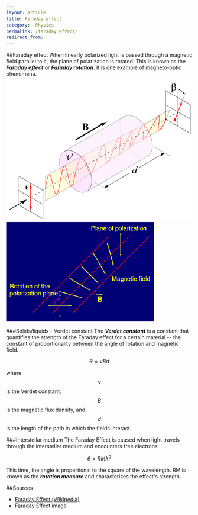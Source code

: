 ```yaml
---
layout: article
title: Faraday effect
category:  Physics
permalink: /faraday_effect/
redirect_from:
---
```


##Faraday effect
When linearly polarized light is passed through a magnetic field parallel to it, the plane of polarization is rotated. This is known as the ***Faraday effect*** or ***Faraday rotation***. It is one example of magneto-optic phenomena.

<img src="images/faraday1.png" class="medium">
<img src="images/faraday2.gif" class="medium">

###Solids/liquids - Verdet constant
The ***Verdet constant*** is a constant that quantifies the strength of the Faraday effect for a certain material -- the constant of proportionality between the angle of rotation and magnetic field.

$$\theta = \nu Bd$$

where $$\nu$$ is the Verdet constant, $$B$$ is the magnetic flux density, and $$d$$ is the length of the path in which the fields interact.

###Interstellar medium
The Faraday Effect is caused when light travels through the interstellar medium and encounters free electrons.

$$\theta = RM \lambda ^2$$

This time, the angle is proportional to the square of the wavelength. RM is known as the ***rotation measure*** and characterizes the effect's strength.

##Sources
* [Faraday Effect (Wikipedia)](https://en.wikipedia.org/wiki/Faraday_effect)
* [Faraday Effect image](http://www.jb.man.ac.uk/distance/frontiers/pulsars/faraday2.gif)